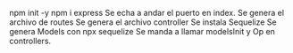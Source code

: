 npm init -y
npm i express
Se echa a andar el puerto en index.
Se genera el archivo de routes
Se genera el archivo controller
Se instala Sequelize
Se genera Models con npx sequelize
Se manda a llamar modelsInit y Op en controllers.
